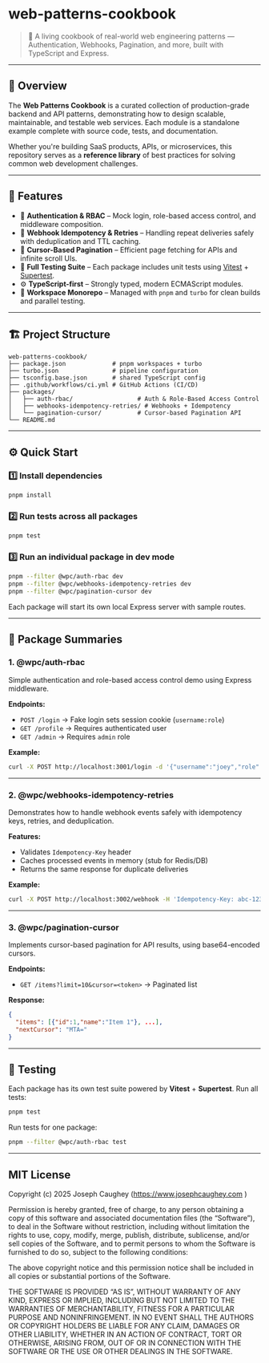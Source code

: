 # web-patterns-cookbook

> 🧠 A living cookbook of real-world web engineering patterns — Authentication, Webhooks, Pagination, and more, built with TypeScript and Express.

---

## 🚀 Overview

The **Web Patterns Cookbook** is a curated collection of production-grade backend and API patterns, demonstrating how to design scalable, maintainable, and testable web services. Each module is a standalone example complete with source code, tests, and documentation.

Whether you're building SaaS products, APIs, or microservices, this repository serves as a **reference library** of best practices for solving common web development challenges.

---

## 🧩 Features

* 🔐 **Authentication & RBAC** – Mock login, role-based access control, and middleware composition.
* 📨 **Webhook Idempotency & Retries** – Handling repeat deliveries safely with deduplication and TTL caching.
* 📖 **Cursor-Based Pagination** – Efficient page fetching for APIs and infinite scroll UIs.
* 🧪 **Full Testing Suite** – Each package includes unit tests using [Vitest](https://vitest.dev/) + [Supertest](https://github.com/ladjs/supertest).
* ⚙️ **TypeScript-first** – Strongly typed, modern ECMAScript modules.
* 🧱 **Workspace Monorepo** – Managed with `pnpm` and `turbo` for clean builds and parallel testing.

---

## 🏗️ Project Structure

```
web-patterns-cookbook/
├── package.json             # pnpm workspaces + turbo
├── turbo.json               # pipeline configuration
├── tsconfig.base.json       # shared TypeScript config
├── .github/workflows/ci.yml # GitHub Actions (CI/CD)
├── packages/
│   ├── auth-rbac/                  # Auth & Role-Based Access Control
│   ├── webhooks-idempotency-retries/ # Webhooks + Idempotency
│   └── pagination-cursor/          # Cursor-based Pagination API
└── README.md
```

---

## ⚙️ Quick Start

### 1️⃣ Install dependencies

```bash
pnpm install
```

### 2️⃣ Run tests across all packages

```bash
pnpm test
```

### 3️⃣ Run an individual package in dev mode

```bash
pnpm --filter @wpc/auth-rbac dev
pnpm --filter @wpc/webhooks-idempotency-retries dev
pnpm --filter @wpc/pagination-cursor dev
```

Each package will start its own local Express server with sample routes.

---

## 🧱 Package Summaries

### **1. @wpc/auth-rbac**

Simple authentication and role-based access control demo using Express middleware.

**Endpoints:**

* `POST /login` → Fake login sets session cookie (`username:role`)
* `GET /profile` → Requires authenticated user
* `GET /admin` → Requires `admin` role

**Example:**

```bash
curl -X POST http://localhost:3001/login -d '{"username":"joey","role":"admin"}' -H 'Content-Type: application/json'
```

---

### **2. @wpc/webhooks-idempotency-retries**

Demonstrates how to handle webhook events safely with idempotency keys, retries, and deduplication.

**Features:**

* Validates `Idempotency-Key` header
* Caches processed events in memory (stub for Redis/DB)
* Returns the same response for duplicate deliveries

**Example:**

```bash
curl -X POST http://localhost:3002/webhook -H 'Idempotency-Key: abc-123' -d '{"a":1}' -H 'Content-Type: application/json'
```

---

### **3. @wpc/pagination-cursor**

Implements cursor-based pagination for API results, using base64-encoded cursors.

**Endpoints:**

* `GET /items?limit=10&cursor=<token>` → Paginated list

**Response:**

```json
{
  "items": [{"id":1,"name":"Item 1"}, ...],
  "nextCursor": "MTA="
}
```

---

## 🧪 Testing

Each package has its own test suite powered by **Vitest** + **Supertest**.
Run all tests:

```bash
pnpm test
```

Run tests for one package:

```bash
pnpm --filter @wpc/auth-rbac test
```


---

## MIT License

Copyright (c) 2025 Joseph Caughey (https://www.josephcaughey.com
)

Permission is hereby granted, free of charge, to any person obtaining a copy
of this software and associated documentation files (the “Software”), to deal
in the Software without restriction, including without limitation the rights
to use, copy, modify, merge, publish, distribute, sublicense, and/or sell
copies of the Software, and to permit persons to whom the Software is
furnished to do so, subject to the following conditions:

The above copyright notice and this permission notice shall be included in
all copies or substantial portions of the Software.

THE SOFTWARE IS PROVIDED “AS IS”, WITHOUT WARRANTY OF ANY KIND, EXPRESS OR
IMPLIED, INCLUDING BUT NOT LIMITED TO THE WARRANTIES OF MERCHANTABILITY,
FITNESS FOR A PARTICULAR PURPOSE AND NONINFRINGEMENT. IN NO EVENT SHALL THE
AUTHORS OR COPYRIGHT HOLDERS BE LIABLE FOR ANY CLAIM, DAMAGES OR OTHER
LIABILITY, WHETHER IN AN ACTION OF CONTRACT, TORT OR OTHERWISE, ARISING FROM,
OUT OF OR IN CONNECTION WITH THE SOFTWARE OR THE USE OR OTHER DEALINGS IN
THE SOFTWARE.